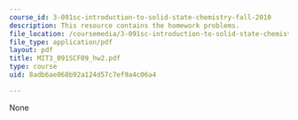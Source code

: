 ```yaml
---
course_id: 3-091sc-introduction-to-solid-state-chemistry-fall-2010
description: This resource contains the homework problems.
file_location: /coursemedia/3-091sc-introduction-to-solid-state-chemistry-fall-2010/8adb6ae068b92a124d57c7ef9a4c06a4_MIT3_091SCF09_hw2.pdf
file_type: application/pdf
layout: pdf
title: MIT3_091SCF09_hw2.pdf
type: course
uid: 8adb6ae068b92a124d57c7ef9a4c06a4

---
```

None